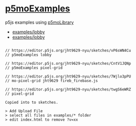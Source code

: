 # [p5moExamples](https://github.com/molab-itp/p5moExamples.git)

p5js examples using [p5moLibrary](https://github.com/molab-itp/p5moLibrary.git)

- [examples/lobby](examples/lobby)
- [examples/lobby](examples/pixel-grid)

```

// https://editor.p5js.org/jht9629-nyu/sketches/vP6sWN4Cu
// p5moExamples lobby

// https://editor.p5js.org/jht9629-nyu/sketches/CntV1JQNp
// p5moExamples pixel-grid

// https://editor.p5js.org/jht9629-nyu/sketches/7Wjlo3pPU
// mo-pixel-grid jht9629 fireb_firebase.js

// https://editor.p5js.org/jht9629-nyu/sketches/twgS6eWRZ
// pixel-grid

Copied into to sketches.

> Add Upload File
> select all files in examples/* folder
> edit index.html to remove ?v=xx

```
